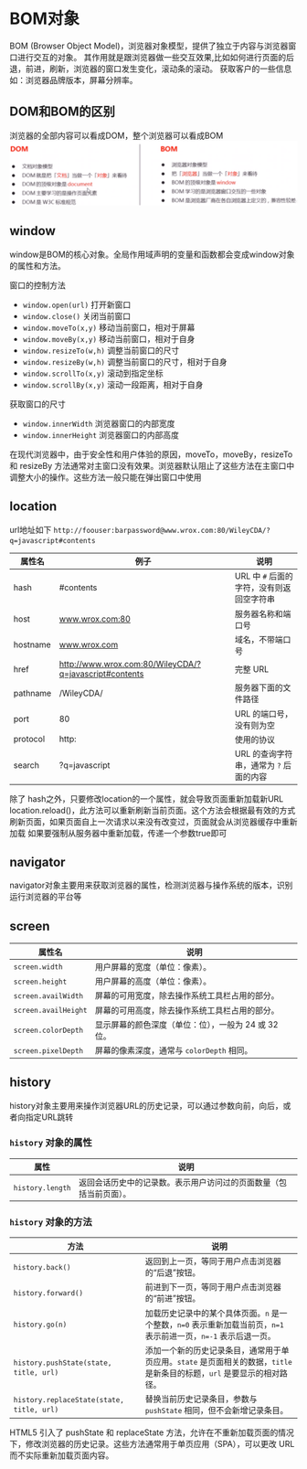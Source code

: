 # BOM对象
BOM (Browser Object Model)，浏览器对象模型，提供了独立于内容与浏览器窗口进行交互的对象。
其作用就是跟浏览器做一些交互效果,比如如何进行页面的后退，前进，刷新，浏览器的窗口发生变化，滚动条的滚动。
获取客户的一些信息如：浏览器品牌版本，屏幕分辨率。
## DOM和BOM的区别
浏览器的全部内容可以看成DOM，整个浏览器可以看成BOM
![DOM和BOM的区别](./asset/22.DOM和BOM的区别.png)

## window
window是BOM的核心对象。全局作用域声明的变量和函数都会变成window对象的属性和方法。

窗口的控制方法
- `window.open(url)` 打开新窗口
- `window.close()` 关闭当前窗口
- `window.moveTo(x,y)` 移动当前窗口，相对于屏幕
- `window.moveBy(x,y)` 移动当前窗口，相对于自身
- `window.resizeTo(w,h)` 调整当前窗口的尺寸
- `window.resizeBy(w,h)` 调整当前窗口的尺寸，相对于自身
- `window.scrollTo(x,y)` 滚动到指定坐标
- `window.scrollBy(x,y)` 滚动一段距离，相对于自身

获取窗口的尺寸
- `window.innerWidth` 浏览器窗口的内部宽度
- `window.innerHeight` 浏览器窗口的内部高度

在现代浏览器中，由于安全性和用户体验的原因，moveTo，moveBy，resizeTo 和 resizeBy 方法通常对主窗口没有效果。浏览器默认阻止了这些方法在主窗口中调整大小的操作。这些方法一般只能在弹出窗口中使用

## location
url地址如下
`http://foouser:barpassword@www.wrox.com:80/WileyCDA/?q=javascript#contents`

| 属性名      | 例子                                              | 说明                                       |
|-------------|---------------------------------------------------|--------------------------------------------|
| hash        | #contents                                       | URL 中 `#` 后面的字符，没有则返回空字符串   |
| host        | www.wrox.com:80                                   | 服务器名称和端口号                         |
| hostname    | www.wrox.com                                      | 域名，不带端口号                           |
| href        | http://www.wrox.com:80/WileyCDA/?q=javascript#contents | 完整 URL                              |
| pathname    | /WileyCDA/                                      | 服务器下面的文件路径                       |
| port        | 80                                                | URL 的端口号，没有则为空                   |
| protocol    | http:                                             | 使用的协议                                 |
| search      | ?q=javascript                                     | URL 的查询字符串，通常为 `?` 后面的内容    |

除了 hash之外，只要修改location的一个属性，就会导致页面重新加载新URL
location.reload()，此方法可以重新刷新当前页面。这个方法会根据最有效的方式刷新页面，如果页面自上一次请求以来没有改变过，页面就会从浏览器缓存中重新加载
如果要强制从服务器中重新加载，传递一个参数true即可

## navigator
navigator对象主要用来获取浏览器的属性，检测浏览器与操作系统的版本，识别运行浏览器的平台等

## screen
| 属性名             | 说明                                                         |
|--------------------|--------------------------------------------------------------|
| `screen.width`     | 用户屏幕的宽度（单位：像素）。                               |
| `screen.height`    | 用户屏幕的高度（单位：像素）。                               |
| `screen.availWidth`| 屏幕的可用宽度，除去操作系统工具栏占用的部分。               |
| `screen.availHeight`| 屏幕的可用高度，除去操作系统工具栏占用的部分。             |
| `screen.colorDepth`| 显示屏幕的颜色深度（单位：位），一般为 24 或 32 位。         |
| `screen.pixelDepth`| 屏幕的像素深度，通常与 `colorDepth` 相同。                   |

## history
history对象主要用来操作浏览器URL的历史记录，可以通过参数向前，向后，或者向指定URL跳转
### `history` 对象的属性

| 属性               | 说明                                      |
|--------------------|-------------------------------------------|
| `history.length`   | 返回会话历史中的记录数。表示用户访问过的页面数量（包括当前页面）。|

### `history` 对象的方法

| 方法                          | 说明                                                                                   |
|-------------------------------|----------------------------------------------------------------------------------------|
| `history.back()`              | 返回到上一页，等同于用户点击浏览器的“后退”按钮。                                       |
| `history.forward()`           | 前进到下一页，等同于用户点击浏览器的“前进”按钮。                                       |
| `history.go(n)`               | 加载历史记录中的某个具体页面。`n` 是一个整数，`n=0` 表示重新加载当前页，`n=1` 表示前进一页，`n=-1` 表示后退一页。 |
| `history.pushState(state, title, url)`    | 添加一个新的历史记录条目，通常用于单页应用。`state` 是页面相关的数据，`title` 是新条目的标题，`url` 是要显示的相对路径。|
| `history.replaceState(state, title, url)` | 替换当前历史记录条目，参数与 `pushState` 相同，但不会新增记录条目。                                 |

HTML5 引入了 pushState 和 replaceState 方法，允许在不重新加载页面的情况下，修改浏览器的历史记录。这些方法通常用于单页应用（SPA），可以更改 URL 而不实际重新加载页面内容。


